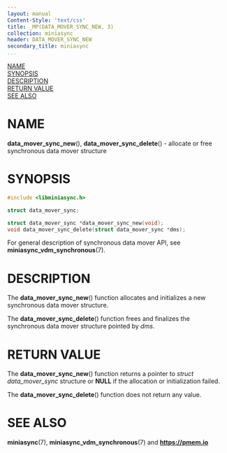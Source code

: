 ```yaml
---
layout: manual
Content-Style: 'text/css'
title: _MP(DATA_MOVER_SYNC_NEW, 3)
collection: miniasync
header: DATA_MOVER_SYNC_NEW
secondary_title: miniasync
...
```


[comment]: <> (SPDX-License-Identifier: BSD-3-Clause)
[comment]: <> (Copyright 2022, Intel Corporation)

[comment]: <> (data_mover_sync_new.3 -- man page for miniasync data_mover_sync_new operation)

[NAME](#name)<br />
[SYNOPSIS](#synopsis)<br />
[DESCRIPTION](#description)<br />
[RETURN VALUE](#return-value)<br />
[SEE ALSO](#see-also)<br />


# NAME #

**data_mover_sync_new**(), **data_mover_sync_delete**() - allocate or free synchronous
data mover structure


# SYNOPSIS #

```c
#include <libminiasync.h>

struct data_mover_sync;

struct data_mover_sync *data_mover_sync_new(void);
void data_mover_sync_delete(struct data_mover_sync *dms);
```

For general description of synchronous data mover API, see **miniasync_vdm_synchronous**(7).


# DESCRIPTION #

The **data_mover_sync_new**() function allocates and initializes a new synchronous data mover structure.

The **data_mover_sync_delete**() function frees and finalizes the synchronous data mover structure
pointed by *dms*.


# RETURN VALUE #

The **data_mover_sync_new**() function returns a pointer to *struct data_mover_sync* structure or
**NULL** if the allocation or initialization failed.

The **data_mover_sync_delete**() function does not return any value.


# SEE ALSO #

**miniasync**(7), **miniasync_vdm_synchronous**(7)
and **<https://pmem.io>**
